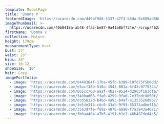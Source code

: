 ```yaml
---
template: ModelPage
title: 'Donna V '
featuredImage: 'https://ucarecdn.com/d49af9d8-5337-47f3-b8da-0c889ad868b8/'
imageThumbnail: >-
  https://ucarecdn.com/40b8418a-ab48-4fa5-be87-9a41a8bf734e/-/crop/462x666/0,0/-/preview/
firstName: 'Donna V '
collection: Mature
height: 179cm
measurementType: bust
bust: 37"
waist: 28"
hips: 38"
size: 10-12
shoeSize: '10'
hair: Grey
imagePortfolio:
  - image: 'https://ucarecdn.com/0448364f-17ba-45fb-b389-10fd75f5b6dd/'
  - image: 'https://ucarecdn.com/e5acf38b-510a-4543-881a-6f43c9775744/'
  - image: 'https://ucarecdn.com/065cc760-aa2f-4b27-9524-d2903f1b3cfa/'
  - image: 'https://ucarecdn.com/340bad63-ffa0-4299-9fa0-7e37bdc8050f/'
  - image: 'https://ucarecdn.com/dcd5612d-b46d-4a9c-b4af-a1353526d9b7/'
  - image: 'https://ucarecdn.com/3e54e313-cdc0-43ab-9f93-85373adbef16/'
  - image: 'https://ucarecdn.com/35a3d7fe-f892-4876-a8a0-f7a3943a4071/'
  - image: 'https://ucarecdn.com/fb0aa404-a7b5-419f-b1e2-46b487ded4c5/'
---
```


